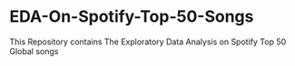 # EDA-On-Spotify-Top-50-Songs
This Repository contains The Exploratory Data Analysis on Spotify Top 50 Global songs
